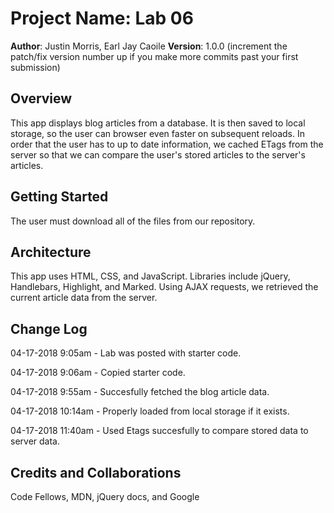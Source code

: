 # Project Name: Lab 06

**Author**: Justin Morris, Earl Jay Caoile
**Version**: 1.0.0 (increment the patch/fix version number up if you make more commits past your first submission)

## Overview
This app displays blog articles from a database. It is then saved to local storage, so the user can browser even faster on subsequent reloads. In order that the user has to up to date information, we cached ETags from the server so that we can compare the user's stored articles to the server's articles.

## Getting Started
The user must download all of the files from our repository.

## Architecture
This app uses HTML, CSS, and JavaScript. Libraries include jQuery, Handlebars, Highlight, and Marked. Using AJAX requests, we retrieved the current article data from the server.

## Change Log
04-17-2018 9:05am - Lab was posted with starter code.

04-17-2018 9:06am - Copied starter code.

04-17-2018 9:55am - Succesfully fetched the blog article data.

04-17-2018 10:14am - Properly loaded from local storage if it exists.

04-17-2018 11:40am - Used Etags succesfully to compare stored data to server data.

## Credits and Collaborations
<!-- Give credit (and a link) to other people or resources that helped you build this application. -->
Code Fellows, MDN, jQuery docs, and Google